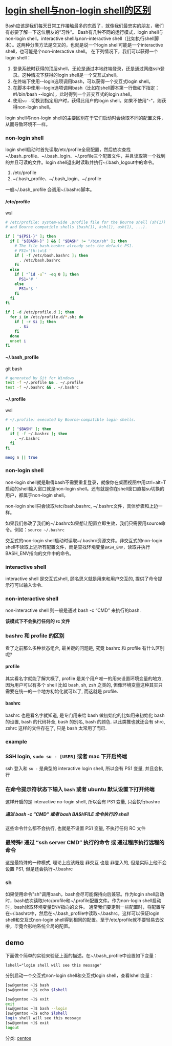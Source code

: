 # [login shell与non-login shell的区别](https://www.cnblogs.com/webnote/p/5876411.html)

Bash应该是我们每天日常工作接触最多的东西了，就像我们最忠实的朋友，我们有必要了解一下这位朋友的“习性”。
Bash有几种不同的运行模式，login shell与non-login shell，interactive shell与non-interactive shell（比如执行shell脚本）。这两种分类方法是交叉的，也就是说一个login shell可能是一个interactive shell，也可能是个non-interactive shell。
在下列情况下，我们可以获得一个login shell：

1. 登录系统时获得的顶层shell，无论是通过本地终端登录，还是通过网络ssh登录。这种情况下获得的login shell是一个交互式shell。
2. 在终端下使用--login选项调用bash，可以获得一个交互式login shell。
3. 在脚本中使用--login选项调用bash（比如在shell脚本第一行做如下指定：#!/bin/bash --login），此时得到一个非交互式的login shell。
4. 使用`su -`切换到指定用户时，获得此用户的login shell。如果不使用"-"，则获得non-login shell。



login shell与non-login shell的主要区别在于它们启动时会读取不同的配置文件，从而导致环境不一样。

### non-login shell



login shell启动时首先读取/etc/profile全局配置，然后依次查找~/.bash_profile、~/.bash_login、~/.profile三个配置文件，并且读取第一个找到的并且可读的文件。login shell退出时读取并执行~/.bash_logout中的命令。

1. /etc/profile
2. ~/.bash_profile、~/.bash_login、~/.profile



一般~/.bash_profile 会调用~/.bashrc脚本。

#### /etc/profile

wsl

```bash
# /etc/profile: system-wide .profile file for the Bourne shell (sh(1))
# and Bourne compatible shells (bash(1), ksh(1), ash(1), ...).

if [ "${PS1-}" ]; then
  if [ "${BASH-}" ] && [ "$BASH" != "/bin/sh" ]; then
    # The file bash.bashrc already sets the default PS1.
    # PS1='\h:\w\$ '
    if [ -f /etc/bash.bashrc ]; then
      . /etc/bash.bashrc
    fi
  else
    if [ "`id -u`" -eq 0 ]; then
      PS1='# '
    else
      PS1='$ '
    fi
  fi
fi

if [ -d /etc/profile.d ]; then
  for i in /etc/profile.d/*.sh; do
    if [ -r $i ]; then
      . $i
    fi
  done
  unset i
fi
```



#### ~/.bash_profile

git bash

```bash
# generated by Git for Windows
test -f ~/.profile && . ~/.profile
test -f ~/.bashrc && . ~/.bashrc
```



#### ~/.profile

wsl

```bash
# ~/.profile: executed by Bourne-compatible login shells.

if [ "$BASH" ]; then
  if [ -f ~/.bashrc ]; then
    . ~/.bashrc
  fi
fi

mesg n || true
```





### non-login shell

non-login shell就是取得bash不需要重复登录，就像你在桌面视图中用ctrl+alt+T启动的shell输入窗口就是non-login shell。还有就是你在shell窗口直接su切换的用户，都属于non-login shell。

non-login shell只会读取/etc/bash.bashrc, ~/.bashrc文件，具体步骤和上边一样。

如果我们修改了我们的~/.bashrc如果想让配置立即生效，我们只需要用source命令。例如：`source ~/.bashrc`



交互式的non-login shell启动时读取~/.bashrc资源文件。非交互式的non-login shell不读取上述所有配置文件，而是查找环境变量`BASH_ENV`，读取并执行BASH_ENV指向的文件中的命令。



### interactive shell 

interactive shell 是交互式shell, 顾名思义就是用来和用户交互的, 提供了命令提示符可以输入命令.

###  non-interactive shell

non-interactive shell 则一般是通过 bash -c “CMD” 来执行的bash.

**该模式下不会执行任何的 rc 文件**



### bashrc 和 profile 的区别

看了之前那么多种状态组合, 最关键的问题是, 究竟 bashrc 和 profile 有什么区别呢?

#### profile

其实看名字就能了解大概了, profile 是某个用户唯一的用来设置环境变量的地方, 因为用户可以有多个 shell 比如 bash, sh, zsh 之类的, 但像环境变量这种其实只需要在统一的一个地方初始化就可以了, 而这就是 profile.

#### bashrc

bashrc 也是看名字就知道, 是专门用来给 bash 做初始化的比如用来初始化 bash 的设置, bash 的代码补全, bash 的别名, bash 的颜色. 以此类推也就还会有 shrc, zshrc 这样的文件存在了, 只是 bash 太常用了而已.

### example

### SSH login, `sudo su - [USER]` 或者 mac 下开启终端

ssh 登入和 `su -` 是典型的 interactive login shell, 所以会有 PS1 变量, 并且会执行



### 在命令提示符状态下输入 `bash` 或者 ubuntu 默认设置下打开终端

这样开启的是 interactive no-login shell, 所以会有 PS1 变量, 只会执行bashrc



##### 通过 bash -c “CMD” 或者 bash BASHFILE 命令执行的 shell

这些命令什么都不会执行, 也就是不设置 PS1 变量, 不执行任何 RC 文件



### 最特殊! 通过 “ssh server CMD” 执行的命令 或 通过程序执行远程的命令

这是最特殊的一种模式, 理论上应该既是 非交互 也是 非登入的, 但是实际上他不会设置 PS1, 但是还会执行~/.bashrc



### sh

如果使用命令"sh"调用bash，bash会尽可能保持向后兼容。作为login shell启动时，bash依次读取/etc/profile和~/.profile配置文件。作为non-login shell启动时，bash读取环境变量ENV指向的文件。
通常我们要定制一些配置时，将配置写在~/.bashrc中，然后在~/.bash_profile中读取~/.bashrc，这样可以保证login shell和交互式non-login shell得到相同的配置。至于/etc/profile就不要轻易去改啦，毕竟会影响系统全局的配置。

## demo



下面做个简单的实验来验证上面的描述。在~/.bash_profile中设置如下变量：

```
lshell="login shell will see this message"
```

分别启动一个交互式non-login shell和交互式login shell，查看lshell变量：



```bash
[sw@gentoo ~]$ bash
[sw@gentoo ~]$ echo $lshell

[sw@gentoo ~]$ exit
exit
[sw@gentoo ~]$ bash --login
[sw@gentoo ~]$ echo $lshell
login shell will see this message
[sw@gentoo ~]$ exit
logout
```









分类: [centos](https://www.cnblogs.com/webnote/category/862365.html)